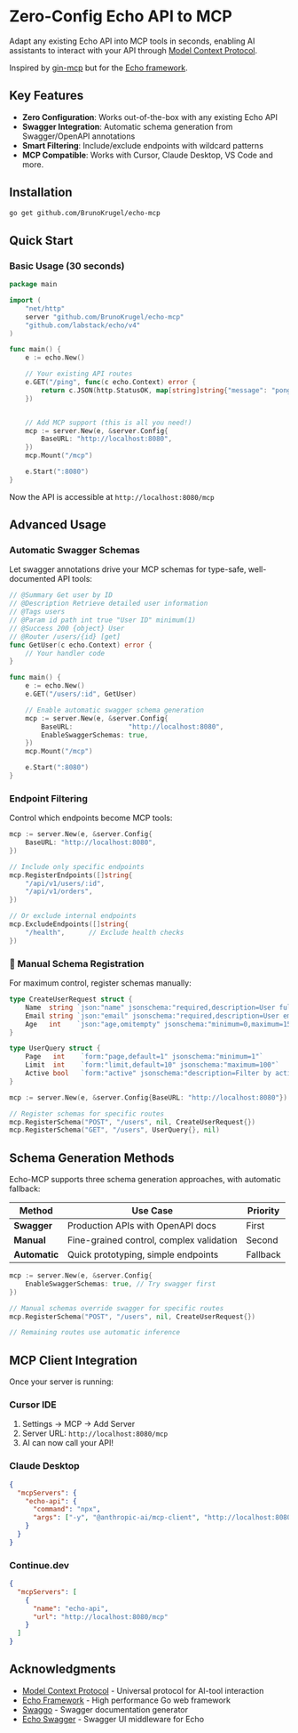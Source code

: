 # Zero-Config Echo API to MCP

Adapt any existing Echo API into MCP tools in seconds, enabling AI assistants to interact with your API through [Model Context Protocol](https://modelcontextprotocol.io/introduction).

Inspired by [gin-mcp](https://github.com/ckanthony/gin-mcp) but for the [Echo framework](https://echo.labstack.com/).

## Key Features

- **Zero Configuration**: Works out-of-the-box with any existing Echo API
- **Swagger Integration**: Automatic schema generation from Swagger/OpenAPI annotations
- **Smart Filtering**: Include/exclude endpoints with wildcard patterns
- **MCP Compatible**: Works with Cursor, Claude Desktop, VS Code and more.

## Installation

```bash
go get github.com/BrunoKrugel/echo-mcp
```

## Quick Start

### Basic Usage (30 seconds)

```go
package main

import (
    "net/http"
    server "github.com/BrunoKrugel/echo-mcp"
    "github.com/labstack/echo/v4"
)

func main() {
    e := echo.New()

    // Your existing API routes
    e.GET("/ping", func(c echo.Context) error {
        return c.JSON(http.StatusOK, map[string]string{"message": "pong"})
    })


    // Add MCP support (this is all you need!)
    mcp := server.New(e, &server.Config{
        BaseURL: "http://localhost:8080",
    })
    mcp.Mount("/mcp")

    e.Start(":8080")
}
```

Now the API is accessible at `http://localhost:8080/mcp`

## Advanced Usage

### Automatic Swagger Schemas

Let swagger annotations drive your MCP schemas for type-safe, well-documented API tools:

```go
// @Summary Get user by ID
// @Description Retrieve detailed user information
// @Tags users
// @Param id path int true "User ID" minimum(1)
// @Success 200 {object} User
// @Router /users/{id} [get]
func GetUser(c echo.Context) error {
    // Your handler code
}

func main() {
    e := echo.New()
    e.GET("/users/:id", GetUser)

    // Enable automatic swagger schema generation
    mcp := server.New(e, &server.Config{
        BaseURL:              "http://localhost:8080",
        EnableSwaggerSchemas: true,
    })
    mcp.Mount("/mcp")

    e.Start(":8080")
}
```

### Endpoint Filtering

Control which endpoints become MCP tools:

```go
mcp := server.New(e, &server.Config{
    BaseURL: "http://localhost:8080",
})

// Include only specific endpoints
mcp.RegisterEndpoints([]string{
    "/api/v1/users/:id",
    "/api/v1/orders",
})

// Or exclude internal endpoints
mcp.ExcludeEndpoints([]string{
    "/health",      // Exclude health checks
})
```

### 🔧 Manual Schema Registration

For maximum control, register schemas manually:

```go
type CreateUserRequest struct {
    Name  string `json:"name" jsonschema:"required,description=User full name"`
    Email string `json:"email" jsonschema:"required,description=User email address"`
    Age   int    `json:"age,omitempty" jsonschema:"minimum=0,maximum=150"`
}

type UserQuery struct {
    Page   int    `form:"page,default=1" jsonschema:"minimum=1"`
    Limit  int    `form:"limit,default=10" jsonschema:"maximum=100"`
    Active bool   `form:"active" jsonschema:"description=Filter by active status"`
}

mcp := server.New(e, &server.Config{BaseURL: "http://localhost:8080"})

// Register schemas for specific routes
mcp.RegisterSchema("POST", "/users", nil, CreateUserRequest{})
mcp.RegisterSchema("GET", "/users", UserQuery{}, nil)
```

## Schema Generation Methods

Echo-MCP supports three schema generation approaches, with automatic fallback:

| Method | Use Case | Priority |
|--------|----------|----------|
| **Swagger** | Production APIs with OpenAPI docs | First |
| **Manual** | Fine-grained control, complex validation | Second |
| **Automatic** | Quick prototyping, simple endpoints | Fallback |

```go
mcp := server.New(e, &server.Config{
    EnableSwaggerSchemas: true, // Try swagger first
})

// Manual schemas override swagger for specific routes
mcp.RegisterSchema("POST", "/users", nil, CreateUserRequest{})

// Remaining routes use automatic inference
```

## MCP Client Integration

Once your server is running:

### Cursor IDE
1. Settings → MCP → Add Server
2. Server URL: `http://localhost:8080/mcp`
3. AI can now call your API!

### Claude Desktop
```json
{
  "mcpServers": {
    "echo-api": {
      "command": "npx",
      "args": ["-y", "@anthropic-ai/mcp-client", "http://localhost:8080/mcp"]
    }
  }
}
```

### Continue.dev
```json
{
  "mcpServers": [
    {
      "name": "echo-api",
      "url": "http://localhost:8080/mcp"
    }
  ]
}
```

## Acknowledgments

- [Model Context Protocol](https://modelcontextprotocol.io/) - Universal protocol for AI-tool interaction
- [Echo Framework](https://echo.labstack.com/) - High performance Go web framework
- [Swaggo](https://github.com/swaggo/swag) - Swagger documentation generator
- [Echo Swagger](https://github.com/swaggo/echo-swagger) - Swagger UI middleware for Echo
